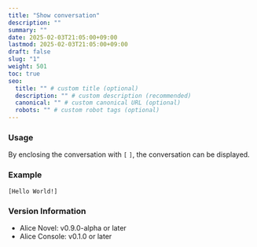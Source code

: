 ```yaml
---
title: "Show conversation"
description: ""
summary: ""
date: 2025-02-03T21:05:00+09:00
lastmod: 2025-02-03T21:05:00+09:00
draft: false
slug: "1"
weight: 501
toc: true
seo:
  title: "" # custom title (optional)
  description: "" # custom description (recommended)
  canonical: "" # custom canonical URL (optional)
  robots: "" # custom robot tags (optional)
---
```


### Usage

By enclosing the conversation with `[` `]`, the conversation can be displayed.

### Example

```anov
[Hello World!]
```

### Version Information

- Alice Novel: v0.9.0-alpha or later
- Alice Console: v0.1.0 or later
